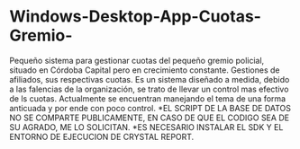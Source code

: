 # Windows-Desktop-App-Cuotas-Gremio-
Pequeño sistema para gestionar cuotas del pequeño gremio policial, situado en Córdoba Capital pero en crecimiento constante. 
Gestiones de afiliados, sus respectivas cuotas.
Es un sistema diseñado a medida, debido a las falencias de la organización, se trato de llevar un control mas efectivo de ls cuotas. Actualmente se encuentran manejando el tema de una forma anticuada y por ende con poco control.
*EL SCRIPT DE LA BASE DE DATOS NO SE COMPARTE PUBLICAMENTE, EN CASO DE QUE EL CODIGO SEA DE SU AGRADO, ME LO SOLICITAN.
*ES NECESARIO INSTALAR EL SDK Y EL ENTORNO DE EJECUCION DE CRYSTAL REPORT.
